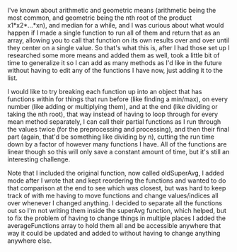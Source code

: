 I've known about arithmetic and geometric means (arithmetic being the most common, and geometric being the nth root of the product x1\*x2\*...\*xn), and median for a while, and I was curious about what would happen if I made a single function to run all of them and return that as an array, allowing you to call that function on its own results over and over until they center on a single value. So that's what this is, after I had those set up I researched some more means and added them as well, took a little bit of time to generalize it so I can add as many methods as I'd like in the future without having to edit any of the functions I have now, just adding it to the list.

I would like to try breaking each function up into an object that has functions within for things that run before (like finding a min/max), on every number (like adding or multiplying them), and at the end (like dividing or taking the nth root), that way instead of having to loop through for every mean method separately, I can call their partial functions as I run through the values twice (for the preprocessing and processing), and then their final part (again, that'd be something like dividing by n), cutting the run time down by a factor of however many functions I have. All of the functions are linear though so this will only save a constant amount of time, but it's still an interesting challenge.

Note that I included the original function, now called oldSuperAvg, I added mode after I wrote that and kept reordering the functions and wanted to do that comparison at the end to see which was closest, but was hard to keep track of with me having to move functions and change values/indices all over whenever I changed anything. I decided to separate all the functions out so I'm not writing them inside the superAvg function, which helped, but to fix the problem of having to change things in multiple places I added the averageFunctions array to hold them all and be accessible anywhere that way it could be updated and added to without having to change anything anywhere else.